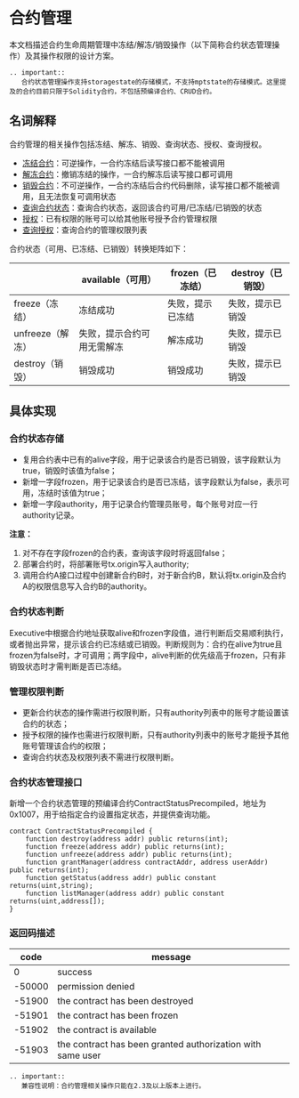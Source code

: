# 合约管理

本文档描述合约生命周期管理中冻结/解冻/销毁操作（以下简称合约状态管理操作）及其操作权限的设计方案。

```eval_rst
.. important::
   合约状态管理操作支持storagestate的存储模式，不支持mptstate的存储模式。这里提及的合约目前只限于Solidity合约，不包括预编译合约、CRUD合约。
```

## 名词解释

合约管理的相关操作包括冻结、解冻、销毁、查询状态、授权、查询授权。

- [冻结合约](../../manual/console.html#freezecontract)：可逆操作，一合约冻结后读写接口都不能被调用
- [解冻合约](../../manual/console.html#unfreezecontract)：撤销冻结的操作，一合约解冻后读写接口都可调用
- [销毁合约](../../manual/console.html#destroycontract)：不可逆操作，一合约冻结后合约代码删除，读写接口都不能被调用，且无法恢复可调用状态
- [查询合约状态](../../manual/console.html#getcontractstatus)：查询合约状态，返回该合约可用/已冻结/已销毁的状态
- [授权](../../manual/console.html#grantcontractstatusmanager)：已有权限的账号可以给其他账号授予合约管理权限
- [查询授权](../../manual/console.html#listcontractstatusmanager)：查询合约的管理权限列表

合约状态（可用、已冻结、已销毁）转换矩阵如下：

|                  | available（可用）          | frozen（已冻结） | destroy（已销毁） |
| ---------------- | -------------------------- | ---------------- | ----------------- |
| freeze（冻结）   | 冻结成功                   | 失败，提示已冻结 | 失败，提示已销毁  |
| unfreeze（解冻） | 失败，提示合约可用无需解冻 | 解冻成功         | 失败，提示已销毁  |
| destroy（销毁）  | 销毁成功                   | 销毁成功         | 失败，提示已销毁  |

## 具体实现

### 合约状态存储

- 复用合约表中已有的alive字段，用于记录该合约是否已销毁，该字段默认为true，销毁时该值为false；
- 新增一字段frozen，用于记录该合约是否已冻结，该字段默认为false，表示可用，冻结时该值为true；
- 新增一字段authority，用于记录合约管理员账号，每个账号对应一行authority记录。

**注意：**

1. 对不存在字段frozen的合约表，查询该字段时将返回false；
2. 部署合约时，将部署账号tx.origin写入authority;
3. 调用合约A接口过程中创建新合约B时，对于新合约B，默认将tx.origin及合约A的权限信息写入合约B的authority。

### 合约状态判断

Executive中根据合约地址获取alive和frozen字段值，进行判断后交易顺利执行，或者抛出异常，提示该合约已冻结或已销毁。判断规则为：合约在alive为true且frozen为false时，才可调用；两字段中，alive判断的优先级高于frozen，只有非销毁状态时才需判断是否已冻结。

### 管理权限判断

- 更新合约状态的操作需进行权限判断，只有authority列表中的账号才能设置该合约的状态；
- 授予权限的操作也需进行权限判断，只有authority列表中的账号才能授予其他账号管理该合约的权限；
- 查询合约状态及权限列表不需进行权限判断。

### 合约状态管理接口

新增一个合约状态管理的预编译合约ContractStatusPrecompiled，地址为0x1007，用于给指定合约设置指定状态，并提供查询功能。

```text
contract ContractStatusPrecompiled {
    function destroy(address addr) public returns(int);
    function freeze(address addr) public returns(int);
    function unfreeze(address addr) public returns(int);
    function grantManager(address contractAddr, address userAddr) public returns(int);
    function getStatus(address addr) public constant returns(uint,string);
    function listManager(address addr) public constant returns(uint,address[]);
}
```

### 返回码描述

| code   | message                                                    |
| ------ | ---------------------------------------------------------- |
| 0      | success                                                    |
| -50000 | permission denied                                          |
| -51900 | the contract has been destroyed                            |
| -51901 | the contract has been frozen                               |
| -51902 | the contract is available                                  |
| -51903 | the contract has been granted authorization with same user |

```eval_rst
.. important::
   兼容性说明：合约管理相关操作只能在2.3及以上版本上进行。
```
